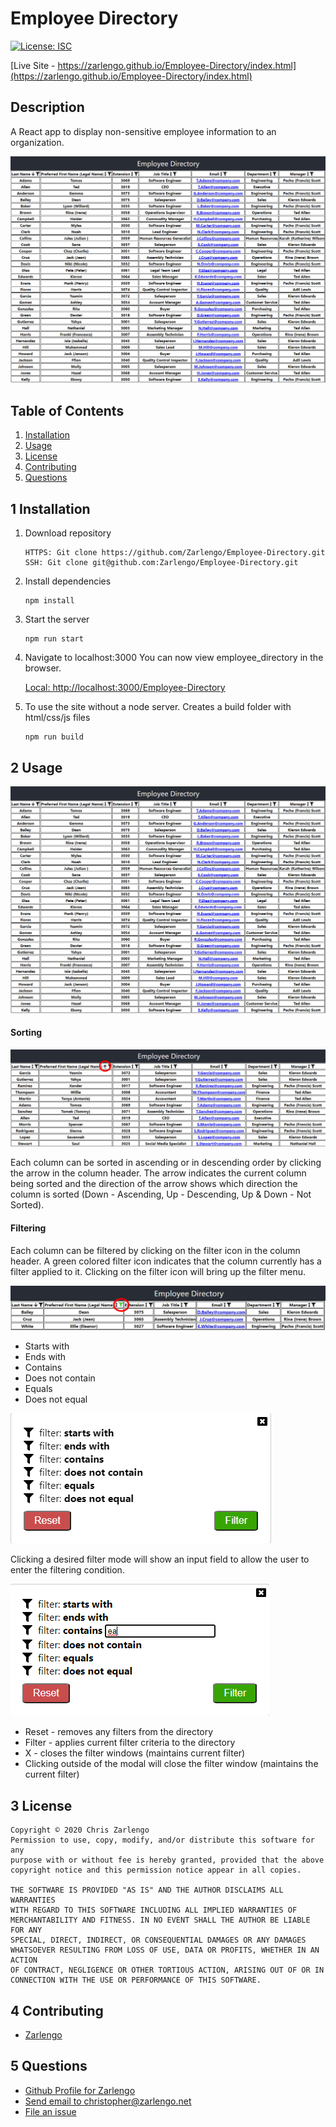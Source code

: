 # Employee Directory
[![License: ISC](https://img.shields.io/badge/License-ISC-blue.svg)](https://opensource.org/licenses/ISC)

[Live Site - https://zarlengo.github.io/Employee-Directory/index.html](https://zarlengo.github.io/Employee-Directory/index.html)

## Description
A React app to display non-sensitive employee information to an organization.

![Welcome](./images/Hero.jpg)

## Table of Contents

1. [Installation](#1-installation)
2. [Usage](#2-usage)
3. [License](#3-license)
4. [Contributing](#4-contributing)
6. [Questions](#5-questions)

## 1 Installation
1. Download repository
	```
	HTTPS: Git clone https://github.com/Zarlengo/Employee-Directory.git
    SSH: Git clone git@github.com:Zarlengo/Employee-Directory.git
	```

2. Install dependencies
	```
	npm install
	```

3. Start the server
    ```
    npm run start
    ```

4. Navigate to localhost:3000
    You can now view employee_directory in the browser.

    [Local:            http://localhost:3000/Employee-Directory](http://localhost:3000)

5. To use the site without a node server. Creates a build folder with html/css/js files
    ```
    npm run build
    ```

## 2 Usage

![Welcome](./images/Hero.jpg)

#### Sorting

![Sorted](./images/SortedEmployee.jpg)

Each column can be sorted in ascending or in descending order by clicking the arrow in the column header. The arrow indicates the current column being sorted and the direction of the arrow shows which direction the column is sorted (Down - Ascending, Up - Descending, Up & Down - Not Sorted).


#### Filtering


Each column can be filtered by clicking on the filter icon in the column header. A green colored filter icon indicates that the column currently has a filter applied to it. Clicking on the filter icon will bring up the filter menu.

![Filtered](./images/FilteredEmployees.jpg)

* Starts with
* Ends with
* Contains
* Does not contain
* Equals
* Does not equal

![Filter Initial](./images/FilterInitial.jpg)

Clicking a desired filter mode will show an input field to allow the user to enter the filtering condition.

![Filter Final](./images/FilterFinal.jpg)

* Reset - removes any filters from the directory
* Filter - applies current filter criteria to the directory
* X - closes the filter windows (maintains current filter)
* Clicking outside of the modal will close the filter window (maintains the current filter)


## 3 License
    Copyright © 2020 Chris Zarlengo
    Permission to use, copy, modify, and/or distribute this software for any
    purpose with or without fee is hereby granted, provided that the above
    copyright notice and this permission notice appear in all copies.

    THE SOFTWARE IS PROVIDED "AS IS" AND THE AUTHOR DISCLAIMS ALL WARRANTIES
    WITH REGARD TO THIS SOFTWARE INCLUDING ALL IMPLIED WARRANTIES OF
    MERCHANTABILITY AND FITNESS. IN NO EVENT SHALL THE AUTHOR BE LIABLE FOR ANY
    SPECIAL, DIRECT, INDIRECT, OR CONSEQUENTIAL DAMAGES OR ANY DAMAGES
    WHATSOEVER RESULTING FROM LOSS OF USE, DATA OR PROFITS, WHETHER IN AN ACTION
    OF CONTRACT, NEGLIGENCE OR OTHER TORTIOUS ACTION, ARISING OUT OF OR IN
    CONNECTION WITH THE USE OR PERFORMANCE OF THIS SOFTWARE.

## 4 Contributing
* [Zarlengo](https://github.com/Zarlengo)

## 5 Questions
* [Github Profile for Zarlengo](https://github.com/Zarlengo)
* [Send email to christopher@zarlengo.net](mailto:christopher@zarlengo.net)
* [File an issue](https://github.com/Zarlengo/Employee-Directory/issues)
